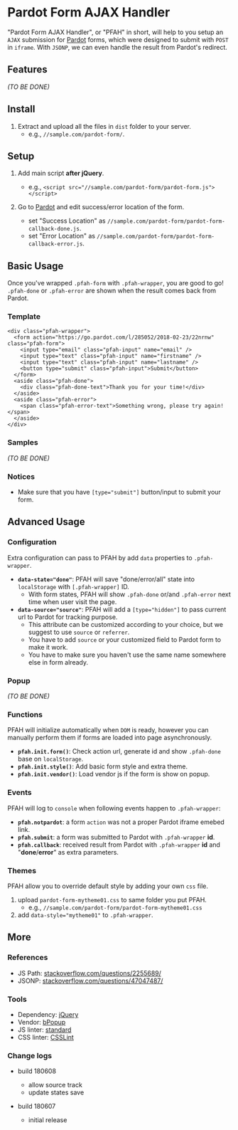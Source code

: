 # Pardot Form AJAX Handler

"Pardot Form AJAX Handler", or "PFAH" in short, will help to you setup an `AJAX` submission for [Pardot](https://www.pardot.com/) forms, which were designed to submit with `POST` in `iframe`. With `JSONP`, we can even handle the result from Pardot's redirect.

## Features

_(TO BE DONE)_

## Install

1. Extract and upload all the files in `dist` folder to your server.
    * e.g., `//sample.com/pardot-form/`.

## Setup

1. Add main script __after jQuery__.
    * e.g., `<script src="//sample.com/pardot-form/pardot-form.js"></script>`

2. Go to [Pardot](https://pi.pardot.com/form) and edit success/error location of the form.
    * set "Success Location" as `//sample.com/pardot-form/pardot-form-callback-done.js`.
    * set "Error Location" as `//sample.com/pardot-form/pardot-form-callback-error.js`.

## Basic Usage

Once you've wrapped `.pfah-form` with `.pfah-wrapper`, you are good to go!  
`.pfah-done` or `.pfah-error` are shown when the result comes back from Pardot.

### Template

    <div class="pfah-wrapper">
      <form action="https://go.pardot.com/l/285052/2018-02-23/22nrnw" class="pfah-form">
        <input type="email" class="pfah-input" name="email" />
        <input type="text" class="pfah-input" name="firstname" />
        <input type="text" class="pfah-input" name="lastname" />
        <button type="submit" class="pfah-input">Submit</button>
      </form>
      <aside class="pfah-done">
        <div class="pfah-done-text">Thank you for your time!</div>
      </aside>
      <aside class="pfah-error">
        <span class="pfah-error-text">Something wrong, please try again!</span>
      </aside>
    </div>

### Samples

_(TO BE DONE)_

### Notices

* Make sure that you have `[type="submit"]` button/input to submit your form.

## Advanced Usage

### Configuration

Extra configuration can pass to PFAH by add `data` properties to `.pfah-wrapper`.

* __`data-state="done"`__: PFAH will save "done/error/all" state into `localStorage` with `[.pfah-wrapper]` ID.
    * With form states, PFAH will show `.pfah-done` or/and `.pfah-error` next time when user visit the page.
* __`data-source="source"`__: PFAH will add a `[type="hidden"]` to pass current url to Pardot for tracking purpose.
    * This attribute can be customized according to your choice, but we suggest to use `source` or `referrer`.
    * You have to add `source` or your customized field to Pardot form to make it work.
    * You have to make sure you haven't use the same name somewhere else in form already.

### Popup

_(TO BE DONE)_

### Functions

PFAH will initialize automatically when `DOM` is ready, however you can manually perform them if forms are loaded into page asynchronously.

* __`pfah.init.form()`__: Check action url, generate id and show `.pfah-done` base on `localStorage`.
* __`pfah.init.style()`__: Add basic form style and extra theme.
* __`pfah.init.vendor()`__: Load vendor js if the form is show on popup.

### Events

PFAH will log to `console` when following events happen to `.pfah-wrapper`:

* __`pfah.notpardot`__: a form `action` was not a proper Pardot iframe emebed link.
* __`pfah.submit`__: a form was submitted to Pardot with `.pfah-wrapper` __id__.
* __`pfah.callback`__: received result from Pardot with `.pfah-wrapper` __id__ and "__done__/__error__" as extra parameters.

### Themes

PFAH allow you to override default style by adding your own `css` file.

1. upload `pardot-form-mytheme01.css` to same folder you put PFAH.
    * e.g., `//sample.com/pardot-form/pardot-form-mytheme01.css`
2. add `data-style="mytheme01"` to `.pfah-wrapper`.

## More

### References

* JS Path: [stackoverflow.com/questions/2255689/](https://stackoverflow.com/questions/2255689/)
* JSONP: [stackoverflow.com/questions/47047487/](https://stackoverflow.com/questions/47047487/)

### Tools

* Dependency: [jQuery](https://github.com/jquery/jquery)
* Vendor: [bPopup](https://github.com/dinbror/bpopup)
* JS linter: [standard](https://github.com/standard/standard)
* CSS linter: [CSSLint](https://github.com/CSSLint/csslint)

### Change logs

* build 180608
    * allow source track
    * update states save

* build 180607
    * initial release
